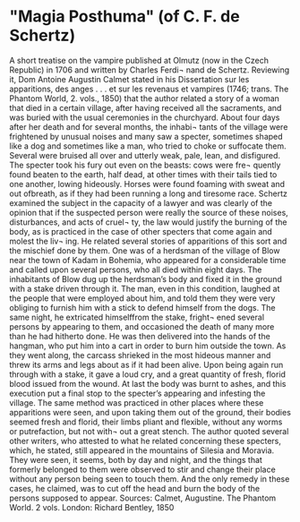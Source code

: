 # "Magia Posthuma" (of C. F. de Schertz)
A short treatise on the vampire published at Olmutz (now
in the Czech Republic) in 1706 and written by Charles Ferdi¬
nand de Schertz. Reviewing it, Dom Antoine Augustin Calmet
stated in his Dissertation sur les apparitions, des anges . . . et sur les
revenaus et vampires (1746; trans. The Phantom World, 2. vols.,
1850) that the author related a story of a woman that died in
a certain village, after having received all the sacraments, and
was buried with the usual ceremonies in the churchyard. About
four days after her death and for several months, the inhabi¬
tants of the village were frightened by unusual noises and many
saw a specter, sometimes shaped like a dog and sometimes like
a man, who tried to choke or suffocate them. Several were
bruised all over and utterly weak, pale, lean, and disfigured.
The specter took his fury out even on the beasts: cows were fre¬
quently found beaten to the earth, half dead, at other times
with their tails tied to one another, lowing hideously. Horses
were found foaming with sweat and out ofbreath, as if they had
been running a long and tiresome race.
Schertz examined the subject in the capacity of a lawyer and
was clearly of the opinion that if the suspected person were
really the source of these noises, disturbances, and acts of cruel¬
ty, the law would justify the burning of the body, as is practiced
in the case of other specters that come again and molest the liv¬
ing.
He related several stories of apparitions of this sort and the
mischief done by them. One was of a herdsman of the village
of Blow near the town of Kadam in Bohemia, who appeared for
a considerable time and called upon several persons, who all
died within eight days. The inhabitants of Blow dug up the
herdsman’s body and fixed it in the ground with a stake driven
through it. The man, even in this condition, laughed at the
people that were employed about him, and told them they were
very obliging to furnish him with a stick to defend himself from
the dogs.
The same night, he extricated himselffrom the stake, fright¬
ened several persons by appearing to them, and occasioned the
death of many more than he had hitherto done. He was then
delivered into the hands of the hangman, who put him into a
cart in order to burn him outside the town. As they went along,
the carcass shrieked in the most hideous manner and threw its
arms and legs about as if it had been alive. Upon being again
run through with a stake, it gave a loud cry, and a great quantity
of fresh, florid blood issued from the wound. At last the body
was burnt to ashes, and this execution put a final stop to the
specter’s appearing and infesting the village.
The same method was practiced in other places where these
apparitions were seen, and upon taking them out of the
ground, their bodies seemed fresh and florid, their limbs pliant
and flexible, without any worms or putrefaction, but not with¬
out a great stench.
The author quoted several other writers, who attested to
what he related concerning these specters, which, he stated,
still appeared in the mountains of Silesia and Moravia. They
were seen, it seems, both by day and night, and the things that
formerly belonged to them were observed to stir and change
their place without any person being seen to touch them. And
the only remedy in these cases, he claimed, was to cut off the
head and burn the body of the persons supposed to appear.
Sources:
Calmet, Augustine. The Phantom World. 2 vols. London:
Richard Bentley, 1850
